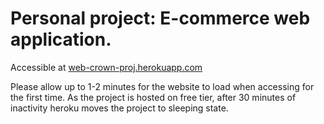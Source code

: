<h1>Personal project: E-commerce web application.</h1>

Accessible at <a href="https://web-crown-proj.herokuapp.com" target="__blank">web-crown-proj.herokuapp.com</a>

Please allow up to 1-2 minutes for the website to load when accessing for the first time. As the project is hosted on free tier, after 30 minutes of inactivity heroku moves the project to sleeping state. 
